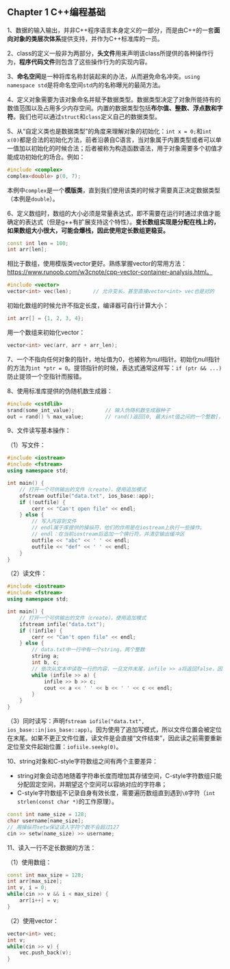 ## Chapter 1 C++编程基础

1、数据的输入输出，并非C++程序语言本身定义的一部分，而是由C++的一套**面向对象的类层次体系**提供支持，并作为C++标准库的一员。

2、class的定义一般非为两部分，**头文件**用来声明该class所提供的各种操作行为，**程序代码文件**则包含了这些操作行为的实现内容。

3、**命名空间**是一种将库名称封装起来的办法，从而避免命名冲突。`using namespace std`是将命名空间`std`内的名称曝光的最简方法。

4、定义对象需要为该对象命名并赋予数据类型。数据类型决定了对象所能持有的数值范围以及占用多少内存空间。内置的数据类型包括**布尔值、整数、浮点数和字符**。我们也可以通过`struct`和`class`定义自己的数据类型。

5、从“自定义类也是数据类型”的角度来理解对象的初始化：`int x = 0;`和`int x(0)`都是合法的初始化方法，前者沿袭自C语言，当对象属于内置类型或者可以单一值加以初始化的时候合法；后者被称为构造函数语法，用于对象需要多个初值才能成功初始化的场合。例如：
```C++
#include <complex>
complex<double> p(0, 7);
```
本例中`complex`是一个**模版类**，直到我们使用该类的时候才需要真正决定数据类型（本例是`double`）。

6、定义数组时，数组的大小必须是常量表达式，即不需要在运行时通过求值才能确定的表达式（但是g++有扩展支持这个特性）。**变长数组实现是分配在栈上的，如果数组大小很大，可能会爆栈，因此使用定长数组更稳妥。**
```C++
const int len = 100;
int arr[len];
```
相比于数组，使用模版类vector更好。熟练掌握vector的常用方法：https://www.runoob.com/w3cnote/cpp-vector-container-analysis.html。
```C++
#include <vector>
vector<int> vec(len);       // 允许变长，甚至直接vector<int> vec也是对的
```

初始化数组的时候允许不指定长度，编译器可自行计算大小：
```C++
int arr[] = {1, 2, 3, 4};
```
用一个数组来初始化vector：
```C++
vector<int> vec(arr, arr + arr_len);
```

7、一个不指向任何对象的指针，地址值为0，也被称为null指针。初始化null指针的方法为`int *ptr = 0`。提领指针的时候，表达式通常这样写：`if (ptr && ...)`防止提领一个空指针而报错。

8、使用标准库提供的伪随机数生成器：
```C++
#include <cstdlib>
srand(some_int_value);          // 输入伪随机数生成器种子
out = rand() % max_value;       // rand()返回[0, 最大int值之间的一个整数]，通过取模运算限定输出范围
```

9、文件读写基本操作：

（1）写文件：
```C++
#include <iostream>
#include <fstream>
using namespace std;

int main() {
    // 打开一个可供输出的文件（create），使用追加模式
    ofstream outfile("data.txt", ios_base::app);
    if (!outfile) {
        cerr << "Can't open file" << endl;
    } else {
        // 写入内容到文件
        // endl属于库提供的操纵符，他们的作用是在iostream上执行一些操作。
        // endl：在当前iostream后追加一个换行符，并清空输出缓冲区
        outfile << "abc" << ' ' << endl;
        outfile << "def" << ' ' << endl;
    }
}
```

（2）读文件：
```C++
#include <iostream>
#include <fstream>
using namespace std;

int main() {
    // 打开一个可供输出的文件（create），使用追加模式
    ifstream infile("data.txt");
    if (!infile) {
        cerr << "Can't open file" << endl;
    } else {
        // data.txt中一行中有一个string，两个整数
        string a;
        int b, c;
        // 依次从文本中读取一行的内容，一旦文件末尾，infile >> a将返回false，因此while循环中止
        while (infile >> a) {
            infile >> b >> c;
            cout << a << ' ' << b << ' ' << c << endl;
        }
    }
}
```

（3）同时读写：声明`fstream iofile("data.txt", ios_base::in|ios_base::app)`。因为使用了追加写模式，所以文件位置会被定位在末尾。如果不更正文件位置，读文件是会直接“文件结束”，因此读之前需要重新定位至文件起始位置：`iofiile.seekg(0)`。


10、string对象和C-style字符数组之间有两个主要差异：
+ string对象会动态地随着字符串长度而增加其存储空间，C-style字符数组只能分配固定空间，并期望这个空间可以容纳对应的字符串；
+ C-style字符数组不记录自身有效长度，需要遍历数组直到遇到`\0`字符（`int strlen(const char *)`的工作原理）。
```C++
const int name_size = 128;
char username[name_size];
// 用操纵符setw保证读入字符个数不会超过127
cin >> setw(name_size) >> username;
```

11、读入一行不定长数据的方法：

（1）使用数组：
```C++
const int max_size = 128;
int arr[max_size];
int v, i = 0;
while(cin >> v && i < max_size) {
    arr[i++] = v;
}
```

（2）使用vector：
```C++
vector<int> vec;
int v;
while(cin >> v) {
    vec.push_back(v);
}
```
